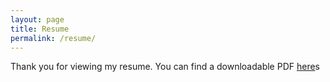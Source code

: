 ```yaml
---
layout: page
title: Resume
permalink: /resume/
---
```


Thank you for viewing my resume. You can find a downloadable PDF [here](google.com)s
